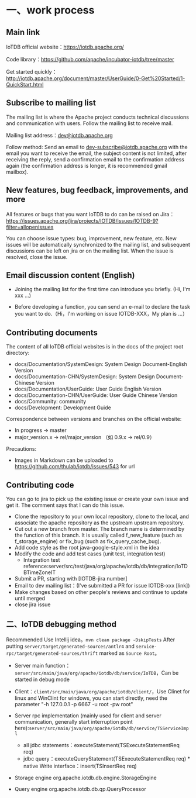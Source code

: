 <!--

    Licensed to the Apache Software Foundation (ASF) under one
    or more contributor license agreements.  See the NOTICE file
    distributed with this work for additional information
    regarding copyright ownership.  The ASF licenses this file
    to you under the Apache License, Version 2.0 (the
    "License"); you may not use this file except in compliance
    with the License.  You may obtain a copy of the License at
    
        http://www.apache.org/licenses/LICENSE-2.0
    
    Unless required by applicable law or agreed to in writing,
    software distributed under the License is distributed on an
    "AS IS" BASIS, WITHOUT WARRANTIES OR CONDITIONS OF ANY
    KIND, either express or implied.  See the License for the
    specific language governing permissions and limitations
    under the License.

-->

# 一、work process

## Main link

IoTDB official website：https://iotdb.apache.org/

Code library：https://github.com/apache/incubator-iotdb/tree/master

Get started quickly：http://iotdb.apache.org/document/master/UserGuide/0-Get%20Started/1-QuickStart.html

## Subscribe to mailing list

The mailing list is where the Apache project conducts technical discussions and communication with users. Follow the mailing list to receive mail.

Mailing list address：dev@iotdb.apache.org

Follow method: Send an email to dev-subscribe@iotdb.apache.org with the email you want to receive the email, the subject content is not limited, after receiving the reply, send a confirmation email to the confirmation address again (the confirmation address is longer, it is recommended  gmail mailbox).

## New features, bug feedback, improvements, and more

All features or bugs that you want IoTDB to do can be raised on Jira：https://issues.apache.org/jira/projects/IOTDB/issues/IOTDB-9?filter=allopenissues

You can choose issue types: bug, improvement, new feature, etc.  New issues will be automatically synchronized to the mailing list, and subsequent discussions can be left on jira or on the mailing list.  When the issue is resolved, close the issue.

## Email discussion content (English)

* Joining the mailing list for the first time can introduce you briefly.  (Hi, I'm xxx ...)

* Before developing a function, you can send an e-mail to declare the task you want to do.（Hi，I'm working on issue IOTDB-XXX，My plan is ...）

## Contributing documents

The content of all IoTDB official websites is in the docs of the project root directory:

* docs/Documentation/SystemDesign: System Design Document-English Version
* docs/Documentation-CHN/SystemDesign: System Design Document-Chinese Version
* docs/Documentation/UserGuide: User Guide English Version
* docs/Documentation-CHN/UserGuide: User Guide Chinese Version
* docs/Community: community
* docs/Development: Development Guide

Correspondence between versions and branches on the official website:

* In progress -> master
* major_version.x -> rel/major_version （如 0.9.x -> rel/0.9）

Precautions:

* Images in Markdown can be uploaded to https://github.com/thulab/iotdb/issues/543 for url

## Contributing code

You can go to jira to pick up the existing issue or create your own issue and get it. The comment says that I can do this issue.

* Clone the repository to your own local repository, clone to the local, and associate the apache repository as the upstream upstream repository.
* Cut out a new branch from master. The branch name is determined by the function of this branch. It is usually called f_new_feature (such as f_storage_engine) or fix_bug (such as fix_query_cache_bug).
* Add code style as the root java-google-style.xml in the idea
* Modify the code and add test cases (unit test, integration test)
  * Integration test reference:server/src/test/java/org/apache/iotdb/db/integration/IoTDBTimeZoneIT
* Submit a PR, starting with [IOTDB-jira number]
* Email to dev mailing list：(I've submitted a PR for issue IOTDB-xxx [link])
* Make changes based on other people's reviews and continue to update until merged
* close jira issue

## 二、IoTDB debugging method

Recommended Use Intellij idea。```mvn clean package -DskipTests``` After putting ```server/target/generated-sources/antlr4``` and ```service-rpc/target/generated-sources/thrift``` marked as ```Source Root```。 

* Server main function：```server/src/main/java/org/apache/iotdb/db/service/IoTDB```，Can be started in debug mode
* Client：```client/src/main/java/org/apache/iotdb/client/```，Use Clinet for linux and WinClint for windows, you can start directly, need the parameter "-h 127.0.0.1 -p 6667 -u root -pw root"
* Server rpc implementation (mainly used for client and server communication, generally start interruption point here):```server/src/main/java/org/apache/iotdb/db/service/TSServiceImpl```
  * all jdbc statements：executeStatement(TSExecuteStatementReq req)
  * jdbc query：executeQueryStatement(TSExecuteStatementReq req)	* native Write interface：insert(TSInsertReq req)

* Storage engine org.apache.iotdb.db.engine.StorageEngine
* Query engine org.apache.iotdb.db.qp.QueryProcessor



<FooterFixed/>